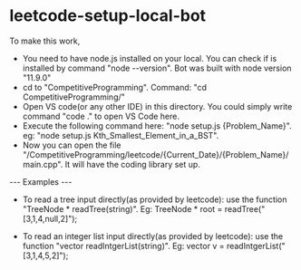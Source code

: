 # leetcode-setup-local-bot
To make this work,

- You need to have node.js installed on your local. You can check if is installed by command "node --version". 
  Bot was built with node version "11.9.0"
- cd to "CompetitiveProgramming". 
  Command: "cd CompetitiveProgramming/"
- Open VS code(or any other IDE) in this directory. 
  You could simply write command "code ." to open VS Code here.
- Execute the following command here:
  "node setup.js {Problem_Name}". eg: "node setup.js Kth_Smallest_Element_in_a_BST".
- Now you can open the file "/CompetitiveProgramming/leetcode/{Current_Date}/{Problem_Name}/main.cpp". It will have the coding library set up. 


--- Examples ---
- To read a tree input directly(as provided by leetcode): use the function "TreeNode * readTree(string)".
   Eg: TreeNode * root = readTree("[3,1,4,null,2]");
  
- To read an integer list input directly(as provided by leetcode): use the function "vector<int> readIntgerList(string)".
   Eg: vector<int> v = readIntgerList("[3,1,4,5,2]");

